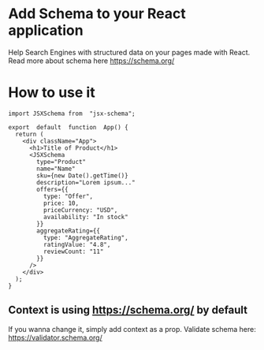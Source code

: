 # Add Schema to your React application

Help Search Engines with structured data on your pages made with React.
Read more about schema here https://schema.org/

# How to use it

    import JSXSchema from  "jsx-schema";

    export  default  function  App() {
      return (
        <div className="App">
          <h1>Title of Product</h1>
          <JSXSchema
            type="Product"
            name="Name"
    	    sku={new Date().getTime()}
    	    description="Lorem ipsum..."
    	    offers={{
    		  type: "Offer",
    	      price: 10,
    	      priceCurrency: "USD",
    	      availability: "In stock"
    	    }}
    	    aggregateRating={{
    	      type: "AggregateRating",
    	      ratingValue: "4.8",
    	      reviewCount: "11"
    	    }}
    	  />
        </div>
      );
    }

## Context is using https://schema.org/ by default

If you wanna change it, simply add context as a prop.
Validate schema here: https://validator.schema.org/

